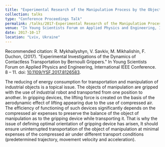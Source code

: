 ```yaml
---
title: "Experimental Research of the Manipulatiom Process by the Objects Using Bernoulli Gripping Devices"
collection: talks
type: "Conference Proceedings Talk"
permalink: /talks/2017-Experimental Research of the Manipulatiom Process by the Objects Using Bernoulli Gripping Devices
venue: "In Young Scientists Forum on Applied Physics and Engineering, International IEEE Conference"
date: 2017-10-17
location: "Lviv, Ukraine"
---
```

Recommended citation: R. Mykhailyshyn, V. Savkiv, M. Mikhalishin, F. Duchon,  (2017). "Experimental Investigations of the Dynamics of Contactless Transportation by Bernoulli Grippers." In Young Scientists Forum on Applied Physics and Engineering, International IEEE Conference. 8 – 11. doi: [10.1109/YSF.2017.8126583](https://ieeexplore.ieee.org/abstract/document/8126583). 

The reducing of energy consumption for transportation and manipulation of industrial objects is a topical issue. The objects of manipulation are gripped with the use of industrial robot and transported from one position to another. In gripping devices, the lifting force is created on the basis of the aerodynamic effect of lifting appearing due to the use of compressed air. The efficiency of functioning of such devices significantly depends on the compressed air expenses to preserve the balance of the object of manipulation as to the gripping device while transporting it. That is why the issue of defining optimal orientation of gripping device has arisen, It should ensure uninterrupted transportation of the object of manipulation at minimal expenses of the compressed air under different transport conditions (predetermined trajectory, movement velocity and acceleration).